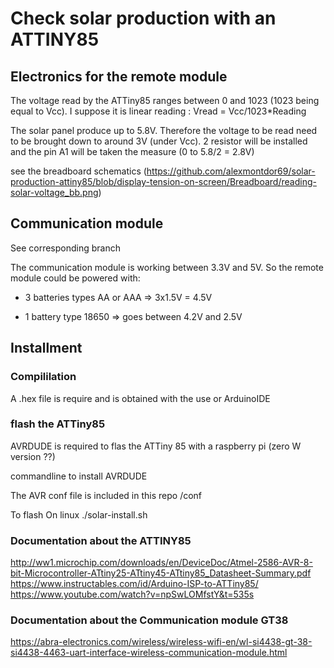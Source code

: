# Check solar production with an ATTINY85
## Electronics for the remote module
The voltage read by the ATTiny85 ranges between 0 and 1023 (1023 being equal to Vcc). I suppose it is linear reading  : Vread = Vcc/1023*Reading

The solar panel produce up to 5.8V. Therefore the voltage to be read need to be brought down to around 3V (under Vcc). 2 resistor will be installed and the pin A1 will be taken the measure (0 to 5.8/2 = 2.8V)

see the breadboard schematics (https://github.com/alexmontdor69/solar-production-attiny85/blob/display-tension-on-screen/Breadboard/reading-solar-voltage_bb.png)

## Communication module

See corresponding branch

The communication module is working between 3.3V and 5V. So the remote module could be powered with:

- 3 batteries types AA or AAA => 3x1.5V = 4.5V

- 1 battery type 18650 => goes between 4.2V and 2.5V


## Installment
### Compililation
A .hex file is require and is obtained with the use or ArduinoIDE

### flash the ATTiny85

AVRDUDE is required to flas the ATTiny 85 with a raspberry pi (zero W version ??)

commandline to install AVRDUDE

The AVR conf file is included in this repo
/conf

To flash
On linux ./solar-install.sh


### Documentation about the ATTINY85

http://ww1.microchip.com/downloads/en/DeviceDoc/Atmel-2586-AVR-8-bit-Microcontroller-ATtiny25-ATtiny45-ATtiny85_Datasheet-Summary.pdf
https://www.instructables.com/id/Arduino-ISP-to-ATTiny85/
https://www.youtube.com/watch?v=npSwLOMfstY&t=535s

### Documentation about the Communication module GT38
https://abra-electronics.com/wireless/wireless-wifi-en/wl-si4438-gt-38-si4438-4463-uart-interface-wireless-communication-module.html
